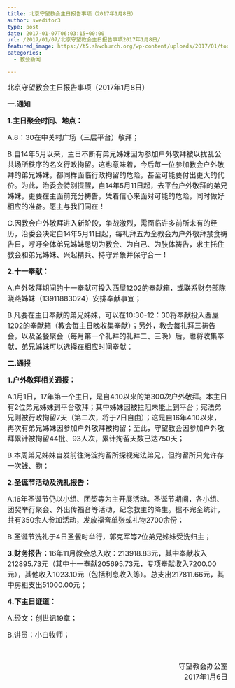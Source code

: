 ```yaml
---
title: 北京守望教会主日报告事项（2017年1月8日）
author: sweditor3
type: post
date: 2017-01-07T06:03:15+00:00
url: /2017/01/07/北京守望教会主日报告事项2017年1月8日/
featured_image: https://t5.shwchurch.org/wp-content/uploads/2017/01/tooopen_09112587-863x288.jpg
categories:
  - 教会新闻

---
```

<span style="font-size: 12pt;">北京守望教会</span><span style="font-size: 12pt;">主日报告事项（2017年1月8日） </span>
  
<!--more-->


  
**<span style="font-size: 12pt;">一.通知</span>**

**<span style="font-size: 12pt;">1.主日聚会时间、地点：</span>**

<span style="font-size: 12pt;">A.8：30在中关村广场（三层平台）敬拜；</span>

<span style="font-size: 12pt;">B.自14年5月以来，主日不断有弟兄姊妹因为参加户外敬拜被以扰乱公共场所秩序的名义行政拘留。这也意味着，今后每一位参加教会户外敬拜的弟兄姊妹，都同样面临行政拘留的危险，甚至可能要付出更大的代价。为此，治委会特别提醒，自14年5月11日起，去平台户外敬拜的弟兄姊妹，更要在主面前充分祷告，凭着信心来面对可能的危险，同时做好相应的准备。愿主与我们同在！</span>

<span style="font-size: 12pt;">C.因教会户外敬拜进入新阶段，争战激烈，需面临许多前所未有的经历，治委会决定自14年5月11日起，每礼拜五为全教会为户外敬拜禁食祷告日，呼吁全体弟兄姊妹恳切为教会、为自己、为肢体祷告，求主托住教会和弟兄姊妹、兴起精兵、持守异象并保守合一！</span>

**<span style="font-size: 12pt;">2.十一奉献：</span>**

<span style="font-size: 12pt;">A.户外敬拜期间的十一奉献可投入西屋1202的奉献箱，或联系财务部陈晓燕姊妹（13911883024）安排奉献事宜；</span>

<span style="font-size: 12pt;">B.凡要在主日奉献的弟兄姊妹，可以在10:30-12：30将奉献投入西屋1202的奉献箱（教会每主日晚收集奉献）；另外，教会每礼拜三祷告会，以及圣餐聚会（每月第一个礼拜的礼拜二、三晚）后，也将收集奉献，弟兄姊妹可以选择在相应时间奉献；</span>

**<span style="font-size: 12pt;">二.通报</span>**

**<span style="font-size: 12pt;">1.户外敬拜相关通报：</span>**

<span style="font-size: 12pt;">A.1月1日，17年第一个主日，是自4.10以来的第300次户外敬拜。本主日有2位弟兄姊妹到平台敬拜；其中姊妹因被拦阻未能上到平台；宪法弟兄则被行政拘留7天（第二次，将于7日自由）；这是自16年4.10以来，再次有弟兄姊妹因参加户外敬拜被拘留；至此，守望教会因参加户外敬拜累计被拘留44批、93人次，累计拘留天数已达750天；</span>

<span style="font-size: 12pt;">B.本周弟兄姊妹自发前往海淀拘留所探视宪法弟兄，但拘留所只允许存一次钱、物；</span>

**<span style="font-size: 12pt;">2.圣诞节活动及洗礼报告：</span>**

<span style="font-size: 12pt;">A.16年圣诞节仍以小组、团契等为主开展活动。圣诞节期间，各小组、团契举行聚会、外出传福音等活动，纪念救主的降生。据不完全统计，共有350余人参加活动，发放福音单张或礼物2700余份；</span>

<span style="font-size: 12pt;">B.圣诞节洗礼于4日圣餐时举行，郭克军等7位弟兄姊妹受洗归主；</span>

<span style="font-size: 12pt;"><strong>3.财务报告：</strong>16年11月教会总入收：213918.83元，其中奉献收入212895.73元（其中十一奉献205695.73元，专项奉献收入7200.00元），其他收入1023.10元（包括利息收入等）。总支出217811.66元，其中房租支出51000.00元；</span>

**<span style="font-size: 12pt;">4.下主日证道：</span>**

<span style="font-size: 12pt;">A.经文：创世记19章；</span>

<span style="font-size: 12pt;">B.讲员：小白牧师；</span>
  
<span style="font-size: 12pt;"> </span>

<p style="text-align: right;">
  <span style="font-size: 12pt;">守望教会办公室</span><br /> <span style="font-size: 12pt;">2017年1月6日</span>
</p>